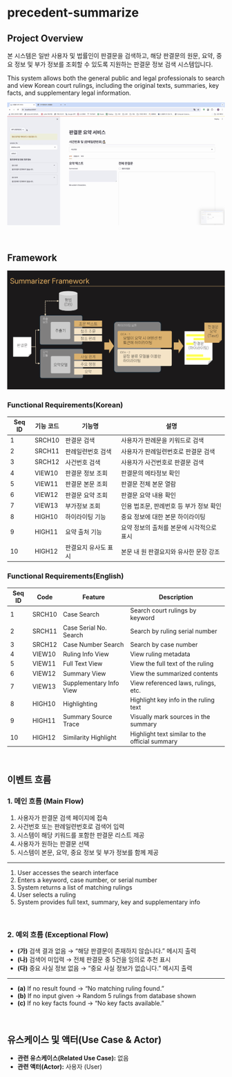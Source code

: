 # precedent-summarize
## Project Overview
본 시스템은 일반 사용자 및 법률인이 판결문을 검색하고, 해당 판결문의 원문, 요약, 중요 정보 및 부가 정보를 조회할 수 있도록 지원하는 판결문 정보 검색 시스템입니다.

This system allows both the general public and legal professionals to search and view Korean court rulings, including the original texts, summaries, key facts, and supplementary legal information.

![demo](source/law.gif)

<br>

## Framework
<p>
  <img src="source/framework.png", width="600"/>
</p>

### Functional Requirements(Korean)
| Seq ID | 기능 코드 | 기능명 | 설명 |
|--------|-----------|--------|------|
| 1 | SRCH10 | 판결문 검색 | 사용자가 판례문을 키워드로 검색 |
| 2 | SRCH11 | 판례일련번호 검색 | 사용자가 판례일련번호로 판결문 검색 |
| 3 | SRCH12 | 사건번호 검색 | 사용자가 사건번호로 판결문 검색 |
| 4 | VIEW10 | 판결문 정보 조회 | 판결문의 메타정보 확인 |
| 5 | VIEW11 | 판결문 본문 조회 | 판결문 전체 본문 열람 |
| 6 | VIEW12 | 판결문 요약 조회 | 판결문 요약 내용 확인 |
| 7 | VIEW13 | 부가정보 조회 | 인용 법조문, 판례번호 등 부가 정보 확인 |
| 8 | HIGH10 | 하이라이팅 기능 | 중요 정보에 대한 본문 하이라이팅 |
| 9 | HIGH11 | 요약 출처 기능 | 요약 정보의 출처를 본문에 시각적으로 표시 |
| 10 | HIGH12 | 판결요지 유사도 표시 | 본문 내 원 판결요지와 유사한 문장 강조 |

### Functional Requirements(English)
| Seq ID | Code | Feature | Description |
|--------|------|---------|-------------|
| 1 | SRCH10 | Case Search | Search court rulings by keyword |
| 2 | SRCH11 | Case Serial No. Search | Search by ruling serial number |
| 3 | SRCH12 | Case Number Search | Search by case number |
| 4 | VIEW10 | Ruling Info View | View ruling metadata |
| 5 | VIEW11 | Full Text View | View the full text of the ruling |
| 6 | VIEW12 | Summary View | View the summarized contents |
| 7 | VIEW13 | Supplementary Info View | View referenced laws, rulings, etc. |
| 8 | HIGH10 | Highlighting | Highlight key info in the ruling text |
| 9 | HIGH11 | Summary Source Trace | Visually mark sources in the summary |
| 10 | HIGH12 | Similarity Highlight | Highlight text similar to the official summary |

<br>


## 이벤트 흐름
### 1. 메인 흐름 (Main Flow)
1. 사용자가 판결문 검색 페이지에 접속
2. 사건번호 또는 판례일련번호로 검색어 입력
3. 시스템이 해당 키워드를 포함한 판결문 리스트 제공
4. 사용자가 원하는 판결문 선택
5. 시스템이 본문, 요약, 중요 정보 및 부가 정보를 함께 제공
---
1. User accesses the search interface  
2. Enters a keyword, case number, or serial number  
3. System returns a list of matching rulings  
4. User selects a ruling  
5. System provides full text, summary, key and supplementary info
<br>

### 2. 예외 흐름 (Exceptional Flow)
- **(가)** 검색 결과 없음 → “해당 판결문이 존재하지 않습니다.” 메시지 출력  
- **(나)** 검색어 미입력 → 전체 판결문 중 5건을 임의로 추천 표시  
- **(다)** 중요 사실 정보 없음 → “중요 사실 정보가 없습니다.” 메시지 출력
---
- **(a)** If no result found → “No matching ruling found.”  
- **(b)** If no input given → Random 5 rulings from database shown  
- **(c)** If no key facts found → “No key facts available.”
<br>

## 유스케이스 및 액터(Use Case & Actor)
- **관련 유스케이스(Related Use Case):** 없음  
- **관련 액터(Actor):** 사용자 (User)



